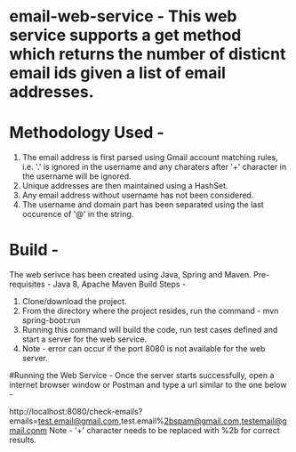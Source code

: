# email-web-service - This web service supports a get method which returns the number of disticnt email ids given a list of email addresses.

# Methodology Used - 
1. The email address is first parsed using Gmail account matching rules, i.e. '.' is ignored in the username and any charaters after '+' character in the username will be ignored.
2. Unique addresses are then maintained using a HashSet.
3. Any email address without username has not been considered.
4. The username and domain part has been separated using the last occurence of '@' in the string.

# Build - 
The web serivce has been created using Java, Spring and Maven. 
Pre-requisites - Java 8, Apache Maven
Build Steps - 
1. Clone/download the project.
2. From the directory where the project resides, run the command -  mvn spring-boot:run
3. Running this command will build the code, run test cases defined and start a server for the web service.
4. Note - error can occur if the port 8080 is not available for the web server. 

#Running the Web Service - 
Once the server starts successfully, open a internet browser window or Postman and type a url similar to the one below - 

http://localhost:8080/check-emails?emails=test.email@gmail.com,test.email%2bspam@gmail.com,testemail@gmail.conm
Note - '+' character needs to be replaced with %2b for correct results.
